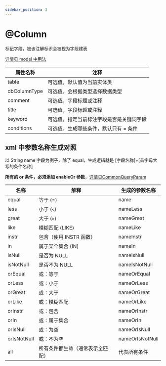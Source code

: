 ```yaml
---
sidebar_position: 3
---
```


# @Column

标记字段，被该注解标识会被视为字段建表

[详情见 model 中用法](/docs/struct/model)

| 属性名称         | 注释                   |
|--------------|----------------------|
| table        | 可选值，默认值为当前实体类        |
| dbColumnType | 可选值，会根据类型选择数据类型      |
| comment      | 可选值，字段标题或注释          |
| title        | 可选值，字段标题或注释          |
| keyword      | 可选值，指定当前标注字段是否是关键词字段 |
| conditions   | 可选值，生成哪些条件，默认只有 = 条件 |

## xml 中参数名称生成对照

以 String name 字段为例子，除了 equal，生成逻辑就是 [字段名称]+[首字母大写的条件名称]

**所有的 or 条件，必须添加 enableOr 参数**，[详情见CommonQueryParam](/docs/struct/query)

| 名称          | 解释               | 生成的参数名称         |
|-------------|------------------|-----------------|
| equal       | 等于 (=)           | name            |
| less        | 小于 (`<`)         | nameLess        |
| great       | 大于 (`>`)         | nameGreat       |
| like        | 模糊匹配 (LIKE)      | nameLike        |
| instr       | 包含（使用 INSTR 函数）  | nameInstr       |
| in          | 属于某个集合 (IN)      | nameIn          |
| isNull      | 是否为 NULL         | nameIsNull      |
| isNotNull   | 是否不为 NULL        | nameIsNotNull   |
| orEqual     | 或：等于             | nameOrEqual     |
| orLess      | 或：小于             | nameOrLess      |
| orGreat     | 或：大于             | nameOrGreat     |
| orLike      | 或：模糊匹配           | nameOrLike      |
| orInstr     | 或：包含             | nameOrInstr     |
| orIn        | 或：属于集合           | nameOrIn        |
| orIsNull    | 或：为空             | nameOrIsNull    |
| orIsNotNull | 或：不为空            | nameOrIsNotNull |
| all         | 所有条件都生效（通常表示全匹配） | 代表所有条件          |


